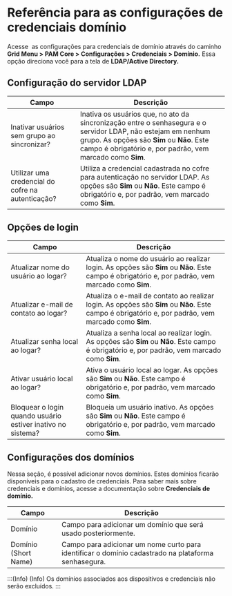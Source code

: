 # Referência para as configurações de credenciais domínio

Acesse  as configurações para credenciais de domínio através do caminho **Grid Menu > PAM Core > Configurações > Credenciais > Domínio.** Essa opção direciona você para a tela de **LDAP/Active Directory.**

## Configuração do servidor LDAP

| Campo | Descrição |
| --- | --- |
| Inativar usuários sem grupo ao sincronizar? | Inativa os usuários que, no ato da sincronização entre o senhasegura e o servidor LDAP, não estejam em nenhum grupo. As opções são **Sim** ou **Não**. Este campo é obrigatório e, por padrão, vem marcado como **Sim**. |
| Utilizar uma credencial do cofre na autenticação? | Utiliza a credencial cadastrada no cofre para autenticação no servidor LDAP. As opções são **Sim** ou **Não**. Este campo é obrigatório e, por padrão, vem marcado como **Sim**. |

## Opções de login

| Campo | Descrição |
| --- | --- |
| Atualizar nome do usuário ao logar? | Atualiza o nome do usuário ao realizar login. As opções são **Sim** ou **Não**. Este campo é obrigatório e, por padrão, vem marcado como **Sim**. |
| Atualizar e-mail de contato ao logar? | Atualiza o e-mail de contato ao realizar login. As opções são **Sim** ou **Não**. Este campo é obrigatório e, por padrão, vem marcado como **Sim**. |
| Atualizar senha local ao logar? | Atualiza a senha local ao realizar login. As opções são **Sim** ou **Não**. Este campo é obrigatório e, por padrão, vem marcado como **Sim**. |
| Ativar usuário local ao logar? | Ativa o usuário local ao logar. As opções são **Sim** ou **Não**. Este campo é obrigatório e, por padrão, vem marcado como **Sim**. |
| Bloquear o login quando usuário estiver inativo no sistema? | Bloqueia um usuário inativo. As opções são **Sim** ou **Não**. Este campo é obrigatório e, por padrão, vem marcado como **Sim**. |

## Configurações dos domínios

Nessa seção, é possível adicionar novos domínios. Estes domínios ficarão disponíveis para o cadastro de credenciais. Para saber mais sobre credenciais e domínios, acesse a documentação sobre **Credenciais de domínio.**

| Campo | Descrição |
| --- | --- |
| Domínio | Campo para adicionar um domínio que será usado posteriormente. |
| Domínio (Short Name) | Campo para adicionar um nome curto para identificar o domínio cadastrado na plataforma senhasegura. |

:::(Info) (Info)
Os domínios associados aos dispositivos e credenciais não serão excluídos.
:::